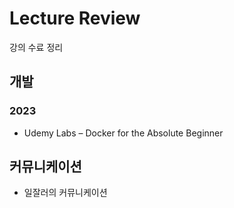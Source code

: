 # Lecture Review
강의 수료 정리 

## 개발
### 2023
- Udemy Labs – Docker for the Absolute Beginner

## 커뮤니케이션
- 일잘러의 커뮤니케이션
